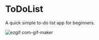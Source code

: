 # ToDoList
A quick simple to-do list app for beginners.

![ezgif com-gif-maker](https://user-images.githubusercontent.com/60318526/211169542-9e8b9db9-58a0-4825-b9c3-38064dda17c8.gif)
